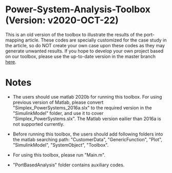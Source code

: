 # Power-System-Analysis-Toolbox (Version: v2020-OCT-22)

This is an old version of the toolbox to illustrate the results of the port-mapping article. These codes are specially customized for the case study in the article, so do NOT create your own case upon these codes as they may generate unwanted results. If you hope to develop your own project based on our toolbox, please use the up-to-date version in the master branch [here](https://github.com/Future-Power-Networks/Simplus-Grid-Tool).

# Notes

* The users should use matlab 2020b for running this toolbox. For using previous version of Matlab, please convert "Simplex_PowerSystems_2016a.slx" to the required version in the "SimulinkModel" folder, and use it to cover "Simplex_PowerSystems.slx". The Matlab version eailier than 2016a is not supported currently.

* Before running this toolbox, the users should add following folders into the matlab searching path: "CustomerData", "GenericFunction", "Plot", "SimulinkModel", "SystemObject", "Toolbox".

* For using this toolbox, please run "Main.m".

* "PortBasedAnalysis" folder contains auxiliary codes.

